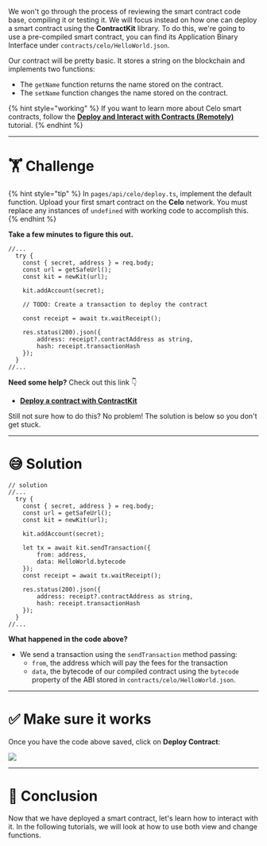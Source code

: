 We won't go through the process of reviewing the smart contract code base, compiling it or testing it. We will focus instead on how one can deploy a smart contract using the **ContractKit** library. To do this, we're going to use a pre-compiled smart contract, you can find its Application Binary Interface under `contracts/celo/HelloWorld.json`.

Our contract will be pretty basic. It stores a string on the blockchain and implements two functions:

- The `getName` function returns the name stored on the contract.
- The `setName` function changes the name stored on the contract.

{% hint style="working" %}
If you want to learn more about Celo smart contracts, follow the [**Deploy and Interact with Contracts (Remotely)**](https://learn.figment.io/tutorials/hello-contracts) tutorial.
{% endhint %}

---

# 🏋️ Challenge

{% hint style="tip" %}
In `pages/api/celo/deploy.ts`, implement the default function. Upload your first smart contract on the **Celo** network. You must replace any instances of `undefined` with working code to accomplish this.
{% endhint %}

**Take a few minutes to figure this out.**

```tsx
//...
  try {
    const { secret, address } = req.body;
    const url = getSafeUrl();
    const kit = newKit(url);

    kit.addAccount(secret);

    // TODO: Create a transaction to deploy the contract

    const receipt = await tx.waitReceipt();

    res.status(200).json({
        address: receipt?.contractAddress as string,
        hash: receipt.transactionHash
    });
  }
//...
```

**Need some help?** Check out this link 👇

- [**Deploy a contract with ContractKit**](https://docs.celo.org/developer-guide/contractkit/usage#deploy-a-contract)

Still not sure how to do this? No problem! The solution is below so you don't get stuck.

---

# 😅 Solution

```tsx
// solution
//...
  try {
    const { secret, address } = req.body;
    const url = getSafeUrl();
    const kit = newKit(url);

    kit.addAccount(secret);

    let tx = await kit.sendTransaction({
        from: address,
        data: HelloWorld.bytecode
    });
    const receipt = await tx.waitReceipt();

    res.status(200).json({
        address: receipt?.contractAddress as string,
        hash: receipt.transactionHash
    });
  }
//...
```

**What happened in the code above?**

- We send a transaction using the `sendTransaction` method passing:
  - `from`, the address which will pay the fees for the transaction
  - `data`, the bytecode of our compiled contract using the `bytecode` property of the ABI stored in `contracts/celo/HelloWorld.json`.

---

# ✅ Make sure it works

Once you have the code above saved, click on **Deploy Contract**:

![](https://raw.githubusercontent.com/figment-networks/learn-web3-dapp/main/markdown/__images__/celo/celo-deploy.gif)

---

# 🏁 Conclusion

Now that we have deployed a smart contract, let's learn how to interact with it. In the following tutorials, we will look at how to use both view and change functions.
